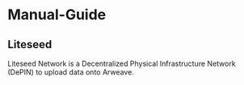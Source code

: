 # Manual-Guide
## Liteseed
Liteseed Network is a Decentralized Physical Infrastructure Network (DePIN) to upload data onto Arweave.
